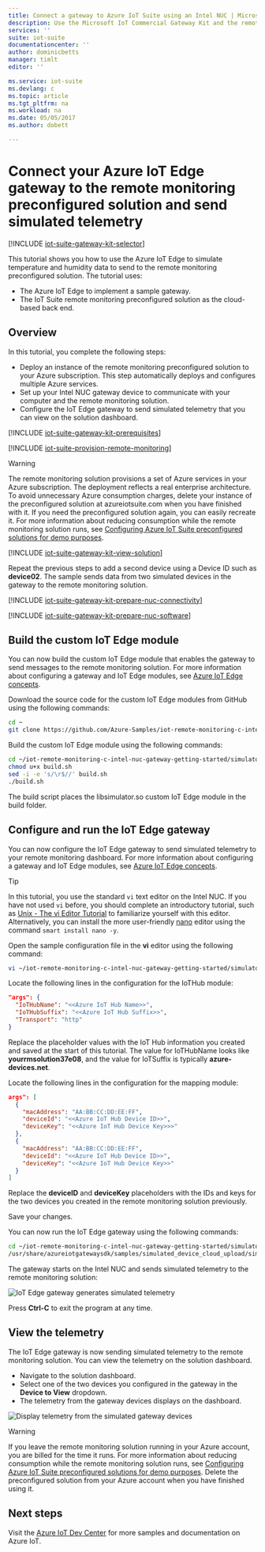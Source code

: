 ```yaml
---
title: Connect a gateway to Azure IoT Suite using an Intel NUC | Microsoft Docs
description: Use the Microsoft IoT Commercial Gateway Kit and the remote monitoring preconfigured solution. Use the Azure IoT Edge gateway to connect to the remote monitoring solution, send simulated telemetry to the cloud, and respond to methods invoked from the solution dashboard.
services: ''
suite: iot-suite
documentationcenter: ''
author: dominicbetts
manager: timlt
editor: ''

ms.service: iot-suite
ms.devlang: c
ms.topic: article
ms.tgt_pltfrm: na
ms.workload: na
ms.date: 05/05/2017
ms.author: dobett

---
```

# Connect your Azure IoT Edge gateway to the remote monitoring preconfigured solution and send simulated telemetry

[!INCLUDE [iot-suite-gateway-kit-selector](../../includes/iot-suite-gateway-kit-selector.md)]

This tutorial shows you how to use the Azure IoT Edge to simulate temperature and humidity data to send to the remote monitoring preconfigured solution. The tutorial uses:

- The Azure IoT Edge to implement a sample gateway.
- The IoT Suite remote monitoring preconfigured solution as the cloud-based back end.

## Overview

In this tutorial, you complete the following steps:

- Deploy an instance of the remote monitoring preconfigured solution to your Azure subscription. This step automatically deploys and configures multiple Azure services.
- Set up your Intel NUC gateway device to communicate with your computer and the remote monitoring solution.
- Configure the IoT Edge gateway to send simulated telemetry that you can view on the solution dashboard.

[!INCLUDE [iot-suite-gateway-kit-prerequisites](../../includes/iot-suite-gateway-kit-prerequisites.md)]

[!INCLUDE [iot-suite-provision-remote-monitoring](../../includes/iot-suite-provision-remote-monitoring.md)]

> [!WARNING]
> The remote monitoring solution provisions a set of Azure services in your Azure subscription. The deployment reflects a real enterprise architecture. To avoid unnecessary Azure consumption charges, delete your instance of the preconfigured solution at azureiotsuite.com when you have finished with it. If you need the preconfigured solution again, you can easily recreate it. For more information about reducing consumption while the remote monitoring solution runs, see [Configuring Azure IoT Suite preconfigured solutions for demo purposes][lnk-demo-config].

[!INCLUDE [iot-suite-gateway-kit-view-solution](../../includes/iot-suite-gateway-kit-view-solution.md)]

Repeat the previous steps to add a second device using a Device ID such as **device02**. The sample sends data from two simulated devices in the gateway to the remote monitoring solution.

[!INCLUDE [iot-suite-gateway-kit-prepare-nuc-connectivity](../../includes/iot-suite-gateway-kit-prepare-nuc-connectivity.md)]

[!INCLUDE [iot-suite-gateway-kit-prepare-nuc-software](../../includes/iot-suite-gateway-kit-prepare-nuc-software.md)]

## Build the custom IoT Edge module

You can now build the custom IoT Edge module that enables the gateway to send messages to the remote monitoring solution. For more information about configuring a gateway and IoT Edge modules, see [Azure IoT Edge concepts][lnk-gateway-concepts].

Download the source code for the custom IoT Edge modules from GitHub using the following commands:

```bash
cd ~
git clone https://github.com/Azure-Samples/iot-remote-monitoring-c-intel-nuc-gateway-getting-started.git
```

Build the custom IoT Edge module using the following commands:

```bash
cd ~/iot-remote-monitoring-c-intel-nuc-gateway-getting-started/simulator
chmod u+x build.sh
sed -i -e 's/\r$//' build.sh
./build.sh
```

The build script places the libsimulator.so custom IoT Edge module in the build folder.

## Configure and run the IoT Edge gateway

You can now configure the IoT Edge gateway to send simulated telemetry to your remote monitoring dashboard. For more information about configuring a gateway and IoT Edge modules, see [Azure IoT Edge concepts][lnk-gateway-concepts].

> [!TIP]
> In this tutorial, you use the standard `vi` text editor on the Intel NUC. If you have not used `vi` before, you should complete an introductory tutorial, such as [Unix - The vi Editor Tutorial][lnk-vi-tutorial] to familiarize yourself with this editor. Alternatively, you can install the more user-friendly [nano](https://www.nano-editor.org/) editor using the command `smart install nano -y`.

Open the sample configuration file in the **vi** editor using the following command:

```bash
vi ~/iot-remote-monitoring-c-intel-nuc-gateway-getting-started/simulator/remote_monitoring.json
```

Locate the following lines in the configuration for the IoTHub module:

```json
"args": {
  "IoTHubName": "<<Azure IoT Hub Name>>",
  "IoTHubSuffix": "<<Azure IoT Hub Suffix>>",
  "Transport": "http"
}
```

Replace the placeholder values with the IoT Hub information you created and saved at the start of this tutorial. The value for IoTHubName looks like **yourrmsolution37e08**, and the value for IoTSuffix is typically **azure-devices.net**.

Locate the following lines in the configuration for the mapping module:

```json
args": [
  {
    "macAddress": "AA:BB:CC:DD:EE:FF",
    "deviceId": "<<Azure IoT Hub Device ID>>",
    "deviceKey": "<<Azure IoT Hub Device Key>>>"
  },
  {
    "macAddress": "AA:BB:CC:DD:EE:FF",
    "deviceId": "<<Azure IoT Hub Device ID>>",
    "deviceKey": "<<Azure IoT Hub Device Key>>"
  }
]
```

Replace the **deviceID** and **deviceKey** placeholders with the IDs and keys for the two devices you created in the remote monitoring solution previously.

Save your changes.

You can now run the IoT Edge gateway using the following commands:

```bash
cd ~/iot-remote-monitoring-c-intel-nuc-gateway-getting-started/simulator
/usr/share/azureiotgatewaysdk/samples/simulated_device_cloud_upload/simulated_device_cloud_upload remote_monitoring.json
```

The gateway starts on the Intel NUC and sends simulated telemetry to the remote monitoring solution:

![IoT Edge gateway generates simulated telemetry][img-simulated telemetry]

Press **Ctrl-C** to exit the program at any time.

## View the telemetry

The IoT Edge gateway is now sending simulated telemetry to the remote monitoring solution. You can view the telemetry on the solution dashboard.

- Navigate to the solution dashboard.
- Select one of the two devices you configured in the gateway in the **Device to View** dropdown.
- The telemetry from the gateway devices displays on the dashboard.

![Display telemetry from the simulated gateway devices][img-telemetry-display]

> [!WARNING]
> If you leave the remote monitoring solution running in your Azure account, you are billed for the time it runs. For more information about reducing consumption while the remote monitoring solution runs, see [Configuring Azure IoT Suite preconfigured solutions for demo purposes][lnk-demo-config]. Delete the preconfigured solution from your Azure account when you have finished using it.

## Next steps

Visit the [Azure IoT Dev Center](https://azure.microsoft.com/develop/iot/) for more samples and documentation on Azure IoT.

[img-simulated telemetry]: ./media/iot-suite-gateway-kit-get-started-simulator/appoutput.png

[img-telemetry-display]: ./media/iot-suite-gateway-kit-get-started-simulator/telemetry.png

[lnk-demo-config]: https://github.com/Azure/azure-iot-remote-monitoring/blob/master/Docs/configure-preconfigured-demo.md

[lnk-vi-tutorial]: http://www.tutorialspoint.com/unix/unix-vi-editor.htm
[lnk-gateway-concepts]: https://docs.microsoft.com/azure/iot-hub/iot-hub-linux-gateway-sdk-get-started